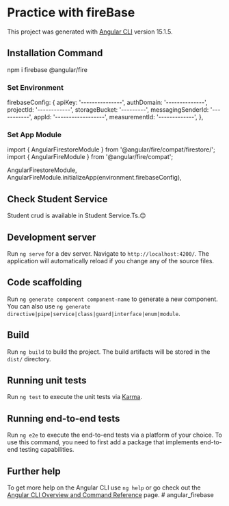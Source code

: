 # Practice with fireBase

This project was generated with [Angular CLI](https://github.com/angular/angular-cli) version 15.1.5.

## Installation Command

npm i firebase @angular/fire

### Set Environment

firebaseConfig: {
apiKey: '---------------',
authDomain: '--------------',
projectId: '------------',
storageBucket: '---------',
messagingSenderId: '-----------',
appId: '------------------',
measurementId: '-------------',
},

### Set App Module

import { AngularFirestoreModule } from '@angular/fire/compat/firestore/';
import { AngularFireModule } from '@angular/fire/compat';

AngularFirestoreModule,
AngularFireModule.initializeApp(environment.firebaseConfig),

## Check Student Service

Student crud is available in Student Service.Ts.😊

## Development server

Run `ng serve` for a dev server. Navigate to `http://localhost:4200/`. The application will automatically reload if you change any of the source files.

## Code scaffolding

Run `ng generate component component-name` to generate a new component. You can also use `ng generate directive|pipe|service|class|guard|interface|enum|module`.

## Build

Run `ng build` to build the project. The build artifacts will be stored in the `dist/` directory.

## Running unit tests

Run `ng test` to execute the unit tests via [Karma](https://karma-runner.github.io).

## Running end-to-end tests

Run `ng e2e` to execute the end-to-end tests via a platform of your choice. To use this command, you need to first add a package that implements end-to-end testing capabilities.

## Further help

To get more help on the Angular CLI use `ng help` or go check out the [Angular CLI Overview and Command Reference](https://angular.io/cli) page.
#   a n g u l a r _ f i r e b a s e  
 